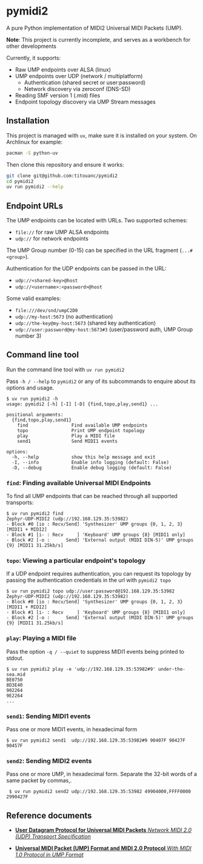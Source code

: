 # pymidi2

A pure Python implementation of MIDI2 Universal MIDI Packets (UMP).

**Note**: This project is currently incomplete, and serves as a workbench for other developments

Currently, it supports:

- Raw UMP endpoints over ALSA (linux)
- UMP endpoints over UDP (network / multiplatform)
    - Authentication (shared secret or user:password)
    - Network discovery via zeroconf (DNS-SD)
- Reading SMF version 1 (.mid) files
- Endpoint topology discovery via UMP Stream messages

## Installation

This project is managed with `uv`, make sure it is installed on your system.
On Archlinux for example:

```bash
pacman -S python-uv
```

Then clone this repository and ensure it works:

```bash
git clone git@github.com:titouanc/pymidi2
cd pymidi2
uv run pymidi2 --help
```

## Endpoint URLs

The UMP endpoints can be located with URLs. Two supported schemes:

- `file://` for raw UMP ALSA endpoints
- `udp://` for network endpoints

The UMP Group number (0-15) can be specified in the URL fragment (`...#<group>`).

Authentication for the UDP endpoints can be passed in the URL:

- `udp://<shared-key>@host`
- `udp://<username>:<password>@host`

Some valid examples:

- `file:///dev/snd/umpC2D0`
- `udp://my-host:5673` (no authentication)
- `udp://the-key@my-host:5673` (shared key authentication)
- `udp://user:password@my-host:5673#3` (user/password auth, UMP Group number 3)

## Command line tool

Run the command line tool with `uv run pymidi2`

Pass `-h / --help` to `pymidi2` or any of its subcommands to enquire about its
options and usage.

```
$ uv run pymidi2 -h
usage: pymidi2 [-h] [-I] [-D] {find,topo,play,send1} ...

positional arguments:
  {find,topo,play,send1}
    find                Find available UMP endpoints
    topo                Print UMP endpoint topology
    play                Play a MIDI file
    send1               Send MIDI1 events

options:
  -h, --help            show this help message and exit
  -I, --info            Enable info logging (default: False)
  -D, --debug           Enable debug logging (default: False)
```

### `find`: Finding available Universal MIDI Endpoints

To find all UMP endpoints that can be reached through all supported transports:

```
$ uv run pymidi2 find
Zephyr-UDP-MIDI2 (udp://192.168.129.35:53982)
- Block #0 [io : Recv/Send] 'Synthesizer' UMP groups {0, 1, 2, 3} [MIDI1 + MIDI2]
- Block #1 [i- : Recv     ] 'Keyboard' UMP groups {8} [MIDI1 only]
- Block #2 [-o :      Send] 'External output (MIDI DIN-5)' UMP groups {9} [MIDI1 31.25kb/s]
```

### `topo`: Viewing a particular endpoint's topology

If a UDP endpoint requires authentication, you can request its topology by
passing the authentication credentials in the url with `pymidi2 topo`

```
$ uv run pymidi2 topo udp://user:password@192.168.129.35:53982
Zephyr-UDP-MIDI2 (udp://192.168.129.35:53982)
- Block #0 [io : Recv/Send] 'Synthesizer' UMP groups {0, 1, 2, 3} [MIDI1 + MIDI2]
- Block #1 [i- : Recv     ] 'Keyboard' UMP groups {8} [MIDI1 only]
- Block #2 [-o :      Send] 'External output (MIDI DIN-5)' UMP groups {9} [MIDI1 31.25kb/s]
```

### `play`: Playing a MIDI file

Pass the option `-q / --quiet` to suppress MIDI1 events being printed to stdout.

```
$ uv run pymidi2 play -e 'udp://192.168.129.35:53982#9' under-the-sea.mid
BE0750
8D3E40
902264
9E2264
...
```

### `send1`: Sending MIDI1 events

Pass one or more MIDI1 events, in hexadecimal form

```
$ uv run pymidi2 send1  udp://192.168.129.35:53982#9 90407F 90427F 90457F
```

### `send2`: Sending MIDI2 events

Pass one or more UMP, in hexadecimal form. Separate the 32-bit words of a same
packet by commas,.

```
 $ uv run pymidi2 send2 udp://192.168.129.35:53982 49904000,FFFF0000 2990427F
```

## Reference documents

* [**User Datagram Protocol for Universal MIDI Packets** _Network MIDI 2.0 (UDP) Transport Specification_](https://drive.google.com/file/d/1dtsOgMLbtif9Fp-OaZhwnRs9an4dn3uv/edit)

* [**Universal MIDI Packet (UMP) Format and MIDI 2.0 Protocol** _With MIDI 1.0 Protocol in UMP Format_](https://drive.google.com/file/d/1l2L5ALHj4K9hw_LalQ2jJZBMXDxc9Uel/view)

